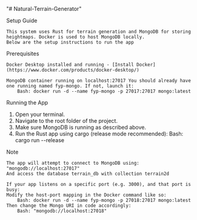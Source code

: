 "# Natural-Terrain-Generator"

Setup Guide

    This system uses Rust for terrain generation and MongoDB for storing heightmaps. Docker is used to host MongoDB locally.
    Below are the setup instructions to run the app

Prerequisites

    Docker Desktop installed and running - [Install Docker](https://www.docker.com/products/docker-desktop/)

    MongoDB container running on localhost:27017 You should already have one running named fyp-mongo. If not, launch it:
        Bash: docker run -d --name fyp-mongo -p 27017:27017 mongo:latest

Running the App

1. Open your terminal.
2. Navigate to the root folder of the project.
3. Make sure MongoDB is running as described above.
4. Run the Rust app using cargo (release mode recommended):
   Bash: cargo run --release

Note

    The app will attempt to connect to MongoDB using:
    "mongodb://localhost:27017"
    And access the database terrain_db with collection terrain2d

    If your app listens on a specific port (e.g. 3000), and that port is busy:
    Modify the host-port mapping in the Docker command like so:
        Bash: docker run -d --name fyp-mongo -p 27018:27017 mongo:latest
    Then change the Mongo URI in code accordingly:
        Bash: "mongodb://localhost:27018"
